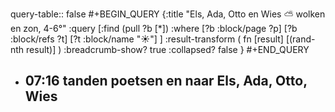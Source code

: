 query-table:: false
#+BEGIN_QUERY
{:title "Els, Ada, Otto en Wies ⛅ wolken en zon, 4-6°"
 :query [:find (pull ?b [*])
   :where 
     [?b :block/page ?p]
     [?b :block/refs ?t]
     [?t :block/name "☀️"]
 ]
 :result-transform ( fn [result] [(rand-nth result)] )
:breadcrumb-show? true
 :collapsed? false
}
#+END_QUERY

- ## 07:16 tanden poetsen en naar Els, Ada, Otto, Wies